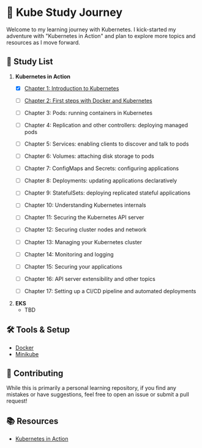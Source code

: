# 🚀 Kube Study Journey

Welcome to my learning journey with Kubernetes. I kick-started my adventure with "Kubernetes in Action" and plan to explore more topics and resources as I move forward. 

## 📖 Study List

1. **Kubernetes in Action**
   - [x] [Chapter 1: Introduction to Kubernetes](chapters/chapter-01.md)
   - [ ] [Chapter 2: First steps with Docker and Kubernetes](chapters/chapter-02.md)
   - [ ] Chapter 3: Pods: running containers in Kubernetes
   - [ ] Chapter 4: Replication and other controllers: deploying managed pods
   - [ ] Chapter 5: Services: enabling clients to discover and talk to pods
   - [ ] Chapter 6: Volumes: attaching disk storage to pods
   - [ ] Chapter 7: ConfigMaps and Secrets: configuring applications
   - [ ] Chapter 8: Deployments: updating applications declaratively
   - [ ] Chapter 9: StatefulSets: deploying replicated stateful applications
   - [ ] Chapter 10: Understanding Kubernetes internals
   - [ ] Chapter 11: Securing the Kubernetes API server
   - [ ] Chapter 12: Securing cluster nodes and network
   - [ ] Chapter 13: Managing your Kubernetes cluster
   - [ ] Chapter 14: Monitoring and logging
   - [ ] Chapter 15: Securing your applications
   - [ ] Chapter 16: API server extensibility and other topics
   - [ ] Chapter 17: Setting up a CI/CD pipeline and automated deployments


2. **EKS**
   - TBD


## 🛠 Tools & Setup
- [Docker](http://docs.docker.com/engine/installation/)
- [Minikube](http://github.com/kubernetes/minikube)

## 🤝 Contributing

While this is primarily a personal learning repository, if you find any mistakes or have suggestions, feel free to open an issue or submit a pull request!

## 📚 Resources

- [Kubernetes in Action](https://www.oreilly.com/library/view/kubernetes-in-action/9781617293726/)


